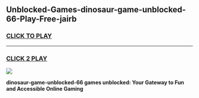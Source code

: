 
## Unblocked-Games-dinosaur-game-unblocked-66-Play-Free-jairb
<h3>
<a href="https://premium76.site?title=dinosaur-game-unblocked-66&ref=21A">CLICK TO PLAY</a></h3>
<hr>

<h3>
<a href="https://premium76.site?title=dinosaur-game-unblocked-66&ref=21A">CLICK 2 PLAY</a>
  
</h3>

<a href="https://premium76.site?title=dinosaur-game-unblocked-66&ref=21A"><img src="https://clearcache.store/games.png"></a>


**dinosaur-game-unblocked-66 games unblocked: Your Gateway to Fun and Accessible Online Gaming**
